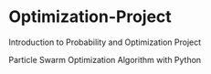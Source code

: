 # Optimization-Project
Introduction to Probability and Optimization Project

Particle Swarm Optimization Algorithm with Python
